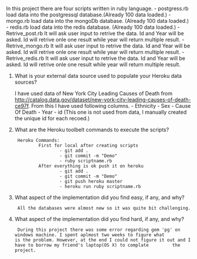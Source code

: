 
In this project there are four scripts written in ruby language.
        - postgress.rb
                load data into the postgressql database.(Already 100 data loaded.)
        - mongo.rb
                load data into the mongoDb database. (Already 100 data loaded.)
        - redis.rb
                load data into the redis database. (Already 100 data loaded.)
        - Retrive_post.rb
                It will ask user input to retrive the data. Id and Year will be asked. Id will retrive onle one result while                    year will return multiple result. 
        - Retrive_mongo.rb
                It will ask user input to retrive the data. Id and Year will be asked. Id will retrive onle one result while                    year will return multiple result.
        - Retrive_redis.rb
                It will ask user input to retrive the data. Id and Year will be asked. Id will retrive onle one result while                    year will return multiple result.



1. What is your external data source used to populate your Heroku data sources?
        


      I have used data of New York City Leading Causes of Death from http://catalog.data.gov/dataset/new-york-city-leading-causes-of-death-ce97f. From this I have used following columns.
            - Ethnicity
            - Sex
            - Cause Of Death
            - Year
            - id (This one is not used from data, I manually created the unique id for each recoed.)
           
           
    
2. What are the Heroku toolbelt commands to execute the scripts?


        Heroku Commands:
                First for local after creating scripts
                        - git add .
                        - git commit -m "Demo"
                        - ruby scriptname.rb
                After everything is ok push it on heroku
                        - git add .
                        - git commit -m "Demo"
                        - git push heroku master
                        - heroku run ruby scriptname.rb
                
        
3. What aspect of the implementation did you find easy, if any, and why?


        All the databases were almost new so it was quite bit challenging.
        
        
4. What aspect of the implementation did you find hard, if any, and why?


        During this project there was some error regarding gem 'pg' on windows machine. I spent aplmost two weeks to figure what         is the problem. However, at the end I could not figure it out and I have to borrow my friend's laptop(OS X) to complate         the project.

      
